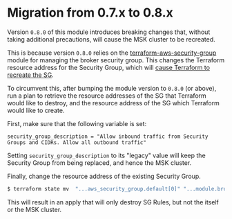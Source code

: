 # Migration from 0.7.x to 0.8.x

Version `0.8.0` of this module introduces breaking changes that, without taking additional precautions, will cause the MSK
cluster to be recreated.

This is because version `0.8.0` relies on the [terraform-aws-security-group](https://github.com/cloudposse/terraform-aws-security-group)
module for managing the broker security group. This changes the Terraform resource address for the Security Group, which will
[cause Terraform to recreate the SG](https://github.com/hashicorp/terraform-provider-aws/blob/3988f0c55ad6eb33c2b4c660312df9a4be4586b9/internal/service/kafka/cluster.go#L90-L97). 

To circumvent this, after bumping the module version to `0.8.0` (or above), run a plan to retrieve the resource addresses of
the SG that Terraform would like to destroy, and the resource address of the SG which Terraform would like to create.

First, make sure that the following variable is set:

```hcl
security_group_description = "Allow inbound traffic from Security Groups and CIDRs. Allow all outbound traffic"
```

Setting `security_group_description` to its "legacy" value will keep the Security Group from being replaced, and hence the MSK cluster.

Finally, change the resource address of the existing Security Group.

```bash
$ terraform state mv  "...aws_security_group.default[0]" "...module.broker_security_group.aws_security_group.default[0]" 
```

This will result in an apply that will only destroy SG Rules, but not the itself or the MSK cluster.
